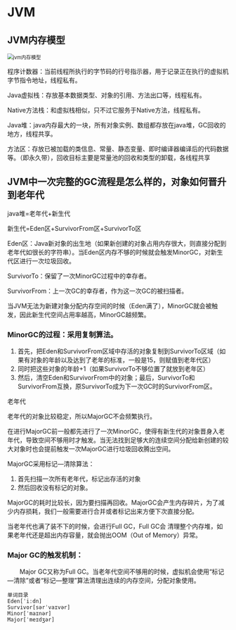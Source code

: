 # JVM

## JVM内存模型

<img src="C:\Users\13523\Desktop\面试题\jvm内存模型.jpg" alt="jvm内存模型" style="zoom: 80%;" />

程序计数器：当前线程所执行的字节码的行号指示器，用于记录正在执行的虚拟机字节指令地址，线程私有。

Java虚拟栈：存放基本数据类型、对象的引用、方法出口等，线程私有。

Native方法栈：和虚拟栈相似，只不过它服务于Native方法，线程私有。

Java堆：java内存最大的一块，所有对象实例、数组都存放在java堆，GC回收的地方，线程共享。

方法区：存放已被加载的类信息、常量、静态变量、即时编译器编译后的代码数据等。（即永久带），回收目标主要是常量池的回收和类型的卸载，各线程共享

## JVM中一次完整的GC流程是怎么样的，对象如何晋升到老年代

java堆=老年代+新生代

新生代=Eden区+SurvivorFrom区+SurvivorTo区

Eden区：Java新对象的出生地（如果新创建的对象占用内存很大，则直接分配到老年代如很长的字符串）。当Eden区内存不够的时候就会触发MinorGC，对新生代区进行一次垃圾回收。

SurvivorTo：保留了一次MinorGC过程中的幸存者。

SurvivorFrom：上一次GC的幸存者，作为这一次GC的被扫描者。

当JVM无法为新建对象分配内存空间的时候（Eden满了），MinorGC就会被触发，因此新生代空间占用率越高，MinorGC越频繁。

### MinorGC的过程：采用复制算法。

1. 首先，把Eden和SurvivorFrom区域中存活的对象复制到SurvivorTo区域（如果有对象的年龄以及达到了老年的标准，一般是15，则赋值到老年代区）
2. 同时把这些对象的年龄+1（如果SurvivorTo不够位置了就放到老年区）
3. 然后，清空Eden和SurvivorFrom中的对象；最后，SurvivorTo和SurvivorFrom互换，原SurvivorTo成为下一次GC时的SurvivorFrom区。

老年代

老年代的对象比较稳定，所以MajorGC不会频繁执行。

在进行MajorGC前一般都先进行了一次MinorGC，使得有新生代的对象晋身入老年代，导致空间不够用时才触发。当无法找到足够大的连续空间分配给新创建的较大对象时也会提前触发一次MajorGC进行垃圾回收腾出空间。

MajorGC采用标记—清除算法：

1. 首先扫描一次所有老年代，标记出存活的对象
2. 然后回收没有标记的对象。

MajorGC的耗时比较长，因为要扫描再回收。MajorGC会产生内存碎片，为了减少内存损耗，我们一般需要进行合并或者标记出来方便下次直接分配。

当老年代也满了装不下的时候，会进行Full GC，Full GC会 清理整个内存堆，如果老年代还是超出内存容量，就会抛出OOM（Out of Memory）异常。

### Major GC的触发机制：

　　Major GC又称为Full GC。当老年代空间不够用的时候，虚拟机会使用“标记—清除”或者“标记—整理”算法清理出连续的内存空间，分配对象使用。







```
单词目录
Eden[ˈiːdn]
Survivor[sərˈvaɪvər]
Minor[ˈmaɪnər]
Major[ˈmeɪdʒər]


```

